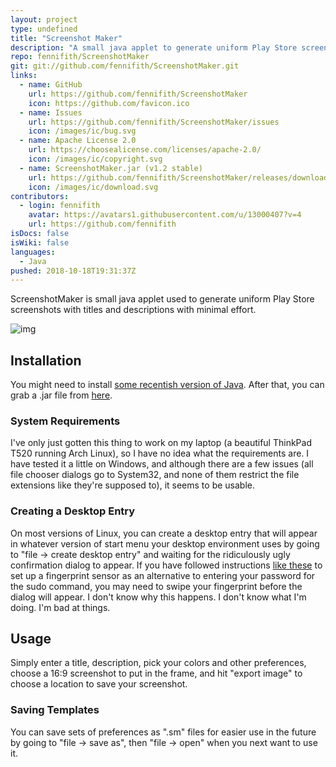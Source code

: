```yaml
---
layout: project
type: undefined
title: "Screenshot Maker"
description: "A small java applet to generate uniform Play Store screenshots with titles and descriptions."
repo: fennifith/ScreenshotMaker
git: git://github.com/fennifith/ScreenshotMaker.git
links:
  - name: GitHub
    url: https://github.com/fennifith/ScreenshotMaker
    icon: https://github.com/favicon.ico
  - name: Issues
    url: https://github.com/fennifith/ScreenshotMaker/issues
    icon: /images/ic/bug.svg
  - name: Apache License 2.0
    url: https://choosealicense.com/licenses/apache-2.0/
    icon: /images/ic/copyright.svg
  - name: ScreenshotMaker.jar (v1.2 stable)
    url: https://github.com/fennifith/ScreenshotMaker/releases/download/v1.2/ScreenshotMaker.jar
    icon: /images/ic/download.svg
contributors:
  - login: fennifith
    avatar: https://avatars1.githubusercontent.com/u/13000407?v=4
    url: https://github.com/fennifith
isDocs: false
isWiki: false
languages:
  - Java
pushed: 2018-10-18T19:31:37Z
---
```


ScreenshotMaker is small java applet used to generate uniform Play Store screenshots with titles and descriptions with minimal effort.

![img](https://raw.githubusercontent.com/fennifith/ScreenshotMaker/master/./.github/images/main.png?raw=true)

## Installation

You might need to install [some recentish version of Java](https://java.com/en/download/). After that, you can grab a .jar file from [here](https://github.com/TheAndroidMaster/ScreenshotMaker/releases/).

### System Requirements

I've only just gotten this thing to work on my laptop (a beautiful ThinkPad T520 running Arch Linux), so I have no idea what the requirements are. I have tested it a little on Windows, and although there are a few issues (all file chooser dialogs go to System32, and none of them restrict the file extensions like they're supposed to), it seems to be usable.

### Creating a Desktop Entry

On most versions of Linux, you can create a desktop entry that will appear in whatever version of start menu your desktop environment uses by going to "file -> create desktop entry" and waiting for the ridiculously ugly confirmation dialog to appear. If you have followed instructions [like these](https://wiki.archlinux.org/index.php/fprint) to set up a fingerprint sensor as an alternative to entering your password for the sudo command, you may need to swipe your fingerprint before the dialog will appear. I don't know why this happens. I don't know what I'm doing. I'm bad at things.

## Usage

Simply enter a title, description, pick your colors and other preferences, choose a 16:9 screenshot to put in the frame, and hit "export image" to choose a location to save your screenshot.

### Saving Templates

You can save sets of preferences as ".sm" files for easier use in the future by going to "file -> save as", then "file -> open" when you next want to use it.
